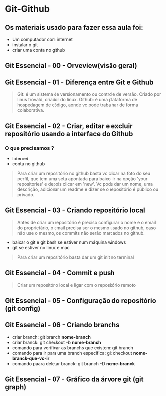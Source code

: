 # Git-Github

## Os materiais usado para fazer essa aula foi:

* Um computador com internet
* instalar o git
* criar uma conta no github

## Git Essencial - 00 - Orveview(visão geral)

## Git Essencial - 01 - Diferença entre Git e Github

> Git: é um sistema de versionamento ou controle de versão. Criado por linus trovald, criador do linux.
> Github: é uma plataforma de hospedagem de código, aonde vc pode trabalhar de forma colaborativa.

## Git Essencial - 02 - Criar, editar e excluir repositório usando a interface do Github

### O que precisamos ?

* internet
* conta no github

> Para criar um repositório no github basta vc clicar na foto do seu perfil, que tem uma seta apontada para baixo, ir na opção 'your repositories' e depois clicar em 'new'. Vc pode dar um nome,  uma descrição, adicionar um readme e dizer se o repositório é público ou privado.

## Git Essencial - 03 - Criando repositório local

> Antes de criar um repositório é preciso configurar o nome e o email do proprietário, o email precisa ser o mesmo usado no github, caso não use o mesmo, os commits não serão marcados no github.

* baixar o git e git bash se estiver num máquina windows
* git se estiver no linux e mac

> Para criar um repositório basta dar um git init no terminal

## Git Essencial - 04 - Commit e push

> Criar um repositório local e ligar com o repositório remoto

## Git Essencial - 05 - Configuração do repositório (git config)

## Git Essencial - 06 - Criando branchs

* criar branch: git branch **nome-branch**
* criar branck: git checkout -b **nome-branch**
* comando para verificar as branchs que existem: git branch
* comando para ir para uma branch especifica: git checkout **nome-branck-que-vc-ir**
* comando paara deletar branck: git branch -D **nome-branck**

## Git Essencial - 07 - Gráfico da árvore git (git graph)


